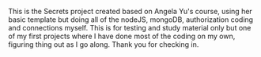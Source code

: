 This is the Secrets project created based on Angela Yu's course, using her basic template but doing all of the nodeJS, mongoDB, authorization coding and connections myself. This is for testing and study material only but one of my first projects where I have done most of the coding on my own, figuring thing out as I go along. 
Thank you for checking in. 